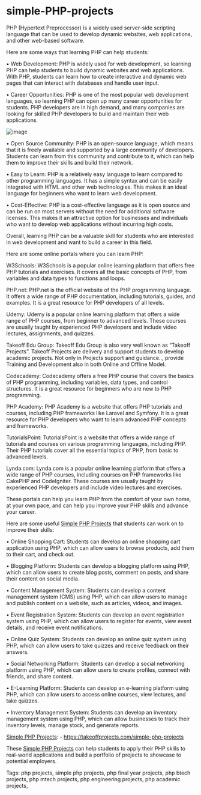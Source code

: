 # simple-PHP-projects
PHP (Hypertext Preprocessor) is a widely used server-side scripting language that can be used to develop dynamic websites, web applications, and other web-based software. 

Here are some ways that learning PHP can help students:

•	Web Development: PHP is widely used for web development, so learning PHP can help students to build dynamic websites and web applications. With PHP, students can learn how to create interactive and dynamic web pages that can interact with databases and handle user input.

•	Career Opportunities: PHP is one of the most popular web development languages, so learning PHP can open up many career opportunities for students. PHP developers are in high demand, and many companies are looking for skilled PHP developers to build and maintain their web applications.

![image](https://user-images.githubusercontent.com/122364815/226105005-627303f8-ea67-47c1-88ef-1c54a6945f16.png)

•	Open Source Community: PHP is an open-source language, which means that it is freely available and supported by a large community of developers. Students can learn from this community and contribute to it, which can help them to improve their skills and build their network.

•	Easy to Learn: PHP is a relatively easy language to learn compared to other programming languages. It has a simple syntax and can be easily integrated with HTML and other web technologies. This makes it an ideal language for beginners who want to learn web development.

•	Cost-Effective: PHP is a cost-effective language as it is open source and can be run on most servers without the need for additional software licenses. This makes it an attractive option for businesses and individuals who want to develop web applications without incurring high costs.

Overall, learning PHP can be a valuable skill for students who are interested in web development and want to build a career in this field.

Here are some online portals where you can learn PHP:

W3Schools: W3Schools is a popular online learning platform that offers free PHP tutorials and exercises. It covers all the basic concepts of PHP, from variables and data types to functions and loops.

PHP.net: PHP.net is the official website of the PHP programming language. It offers a wide range of PHP documentation, including tutorials, guides, and examples. It is a great resource for PHP developers of all levels.

Udemy: Udemy is a popular online learning platform that offers a wide range of PHP courses, from beginner to advanced levels. These courses are usually taught by experienced PHP developers and include video lectures, assignments, and quizzes.

Takeoff Edu Group: Takeoff Edu Group is also very well known as “Takeoff Projects”. Takeoff Projects are delivery and support students to develop academic projects. Not only in Projects support and guidance.., provide Training and Development also in both Online and Offline Model.

Codecademy: Codecademy offers a free PHP course that covers the basics of PHP programming, including variables, data types, and control structures. It is a great resource for beginners who are new to PHP programming.

PHP Academy: PHP Academy is a website that offers PHP tutorials and courses, including PHP frameworks like Laravel and Symfony. It is a great resource for PHP developers who want to learn advanced PHP concepts and frameworks.

TutorialsPoint: TutorialsPoint is a website that offers a wide range of tutorials and courses on various programming languages, including PHP. Their PHP tutorials cover all the essential topics of PHP, from basic to advanced levels.

Lynda.com: Lynda.com is a popular online learning platform that offers a wide range of PHP courses, including courses on PHP frameworks like CakePHP and CodeIgniter. These courses are usually taught by experienced PHP developers and include video lectures and exercises.

These portals can help you learn PHP from the comfort of your own home, at your own pace, and can help you improve your PHP skills and advance your career.

Here are some useful [Simple PHP Projects](https://takeoffprojects.com/simple-php-projects) that students can work on to improve their skills:

•	Online Shopping Cart: Students can develop an online shopping cart application using PHP, which can allow users to browse products, add them to their cart, and check out.

•	Blogging Platform: Students can develop a blogging platform using PHP, which can allow users to create blog posts, comment on posts, and share their content on social media.

•	Content Management System: Students can develop a content management system (CMS) using PHP, which can allow users to manage and publish content on a website, such as articles, videos, and images.

•	Event Registration System: Students can develop an event registration system using PHP, which can allow users to register for events, view event details, and receive event notifications.

•	Online Quiz System: Students can develop an online quiz system using PHP, which can allow users to take quizzes and receive feedback on their answers.

•	Social Networking Platform: Students can develop a social networking platform using PHP, which can allow users to create profiles, connect with friends, and share content.

•	E-Learning Platform: Students can develop an e-learning platform using PHP, which can allow users to access online courses, view lectures, and take quizzes.

•	Inventory Management System: Students can develop an inventory management system using PHP, which can allow businesses to track their inventory levels, manage stock, and generate reports.

[Simple PHP Projects](https://takeoffprojects.com/simple-php-projects): - https://takeoffprojects.com/simple-php-projects

These [Simple PHP Projects](https://takeoffprojects.com/simple-php-projects) can help students to apply their PHP skills to real-world applications and build a portfolio of projects to showcase to potential employers.

Tags: php projects, simple php projects, php final year projects, php btech projects, php mtech projects, php engineering projects, php academic projects,
